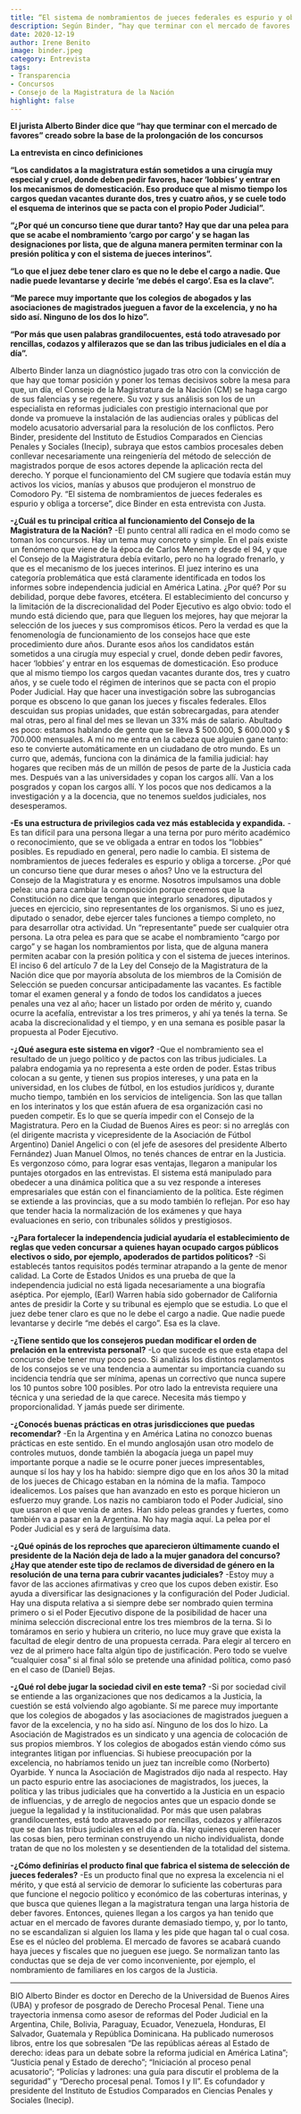 ```yaml
---
title: “El sistema de nombramientos de jueces federales es espurio y obliga a torcerse”
description: Según Binder, “hay que terminar con el mercado de favores en los concursos".
date: 2020-12-19
author: Irene Benito
image: binder.jpeg
category: Entrevista
tags:
- Transparencia
- Concursos
- Consejo de la Magistratura de la Nación
highlight: false
---
```



**El jurista Alberto Binder dice que “hay que terminar con el mercado de favores” creado sobre la base de la prolongación de los concursos**

**La entrevista en cinco definiciones**

**“Los candidatos a la magistratura están sometidos a una cirugía muy especial y cruel, donde deben pedir favores, hacer ‘lobbies’ y entrar en los mecanismos de domesticación. Eso produce que al mismo tiempo los cargos quedan vacantes durante dos, tres y cuatro años, y se cuele todo el esquema de interinos que se pacta con el propio Poder Judicial”.**

**“¿Por qué un concurso tiene que durar tanto? Hay que dar una pelea para que se acabe el nombramiento ‘cargo por cargo’ y se hagan las designaciones por lista, que de alguna manera permiten terminar con la presión política y con el sistema de jueces interinos”.**

**“Lo que el juez debe tener claro es que no le debe el cargo a nadie. Que nadie puede levantarse y decirle ‘me debés el cargo’. Esa es la clave”.**

**“Me parece muy importante que los colegios de abogados y las asociaciones de magistrados jueguen a favor de la excelencia, y no ha sido así. Ninguno de los dos lo hizo”.**

**“Por más que usen palabras grandilocuentes, está todo atravesado por rencillas, codazos y alfilerazos que se dan las tribus judiciales en el día a día”.**



Alberto Binder lanza un diagnóstico jugado tras otro con la convicción de que hay que tomar posición y poner los temas decisivos sobre la mesa para que, un día, el Consejo de la Magistratura de la Nación (CM) se haga cargo de sus falencias y se regenere. Su voz y sus análisis son los de un especialista en reformas judiciales con prestigio internacional que por donde va promueve la instalación de las audiencias orales y públicas del modelo acusatorio adversarial para la resolución de los conflictos. Pero Binder, presidente del Instituto de Estudios Comparados en Ciencias Penales y Sociales (Inecip), subraya que estos cambios procesales deben conllevar necesariamente una reingeniería del método de selección de magistrados porque de esos actores depende la aplicación recta del derecho. Y porque el funcionamiento del CM sugiere que todavía están muy activos los vicios, manías y abusos que produjeron el monstruo de Comodoro Py. “El sistema de nombramientos de jueces federales es espurio y obliga a torcerse”, dice Binder en esta entrevista con Justa.
 
**-¿Cuál es tu principal crítica al funcionamiento del Consejo de la Magistratura de la Nación?**
-El punto central allí radica en el modo como se toman los concursos. Hay un tema muy concreto y simple. En el país existe un fenómeno que viene de la época de Carlos Menem y desde el 94, y que el Consejo de la Magistratura debía evitarlo, pero no ha logrado frenarlo, y que es el mecanismo de los jueces interinos. El juez interino es una categoría problemática que está claramente identificada en todos los informes sobre independencia judicial en América Latina. ¿Por qué? Por su debilidad, porque debe favores, etcétera. El establecimiento del concurso y la limitación de la discrecionalidad del Poder Ejecutivo es algo obvio: todo el mundo está diciendo que, para que lleguen los mejores, hay que mejorar la selección de los jueces y sus compromisos éticos. Pero la verdad es que la fenomenología de funcionamiento de los consejos hace que este procedimiento dure años. Durante esos años los candidatos están sometidos a una cirugía muy especial y cruel, donde deben pedir favores, hacer ‘lobbies’ y entrar en los esquemas de domesticación. Eso produce que al mismo tiempo los cargos quedan vacantes durante dos, tres y cuatro años, y se cuele todo el régimen de interinos que se pacta con el propio Poder Judicial. Hay que hacer una investigación sobre las subrogancias porque es obsceno lo que ganan los jueces y fiscales federales. Ellos descuidan sus propias unidades, que están sobrecargadas, para atender mal otras, pero al final del mes se llevan un 33% más de salario. Abultado es poco: estamos hablando de gente que se lleva $ 500.000, $ 600.000 y $ 700.000 mensuales. A mí no me entra en la cabeza que alguien gane tanto: eso te convierte automáticamente en un ciudadano de otro mundo. Es un curro que, además, funciona con la dinámica de la familia judicial: hay hogares que reciben más de un millón de pesos de parte de la Justicia cada mes. Después van a las universidades y copan los cargos allí. Van a los posgrados y copan los cargos allí. Y los pocos que nos dedicamos a la investigación y a la docencia, que no tenemos sueldos judiciales, nos desesperamos.

**-Es una estructura de privilegios cada vez más establecida y expandida.**
-Es tan difícil para una persona llegar a una terna por puro mérito académico o reconocimiento, que se ve obligada a entrar en todos los “lobbies” posibles. Es repudiado en general, pero nadie lo cambia. El sistema de nombramientos de jueces federales es espurio y obliga a torcerse. ¿Por qué un concurso tiene que durar meses o años? Uno ve la estructura del Consejo de la Magistratura y es enorme. Nosotros impulsamos una doble pelea: una para cambiar la composición porque creemos que la Constitución no dice que tengan que integrarlo senadores, diputados y jueces en ejercicio, sino representantes de los organismos. Si uno es juez, diputado o senador, debe ejercer tales funciones a tiempo completo, no para desarrollar otra actividad. Un “representante” puede ser cualquier otra persona. La otra pelea es para que se acabe el nombramiento “cargo por cargo” y se hagan los nombramientos por lista, que de alguna manera permiten acabar con la presión política y con el sistema de jueces interinos. El inciso 6 del artículo 7 de la Ley del Consejo de la Magistratura de la Nación dice que por mayoría absoluta de los miembros de la Comisión de Selección se pueden concursar anticipadamente las vacantes. Es factible tomar el examen general y a fondo de todos los candidatos a jueces penales una vez al año; hacer un listado por orden de mérito y, cuando ocurre la acefalía, entrevistar a los tres primeros, y ahí ya tenés la terna. Se acaba la discrecionalidad y el tiempo, y en una semana es posible pasar la propuesta al Poder Ejecutivo.

**-¿Qué asegura este sistema en vigor?**
-Que el nombramiento sea el resultado de un juego político y de pactos con las tribus judiciales. La palabra endogamia ya no representa a este orden de poder. Estas tribus colocan a su gente, y tienen sus propios intereses, y una pata en la universidad, en los clubes de fútbol, en los estudios jurídicos y, durante mucho tiempo, también en los servicios de inteligencia. Son las que tallan en los interinatos y los que están afuera de esa organización casi no pueden competir. Es lo que se quería impedir con el Consejo de la Magistratura. Pero en la Ciudad de Buenos Aires es peor: si no arreglás con (el dirigente macrista y vicepresidente de la Asociación de Fútbol Argentino) Daniel Angelici o con (el jefe de asesores del presidente Alberto Fernández) Juan Manuel Olmos, no tenés chances de entrar en la Justicia. Es vergonzoso cómo, para lograr esas ventajas, llegaron a manipular los puntajes otorgados en las entrevistas. El sistema está manipulado para obedecer a una dinámica política que a su vez responde a intereses empresariales que están con el financiamiento de la política. Este régimen se extiende a las provincias, que a su modo también lo reflejan. Por eso hay que tender hacia la normalización de los exámenes y que haya evaluaciones en serio, con tribunales sólidos y prestigiosos.

**-¿Para fortalecer la independencia judicial ayudaría el establecimiento de reglas que veden concursar a quienes hayan ocupado cargos públicos electivos o sido, por ejemplo, apoderados de partidos políticos?**
-Si establecés tantos requisitos podés terminar atrapando a la gente de menor calidad. La Corte de Estados Unidos es una prueba de que la independencia judicial no está ligada necesariamente a una biografía aséptica. Por ejemplo, (Earl) Warren había sido gobernador de California antes de presidir la Corte y su tribunal es ejemplo que se estudia. Lo que el juez debe tener claro es que no le debe el cargo a nadie. Que nadie puede levantarse y decirle “me debés el cargo”. Esa es la clave.

**-¿Tiene sentido que los consejeros puedan modificar el orden de prelación en la entrevista personal?**
-Lo que sucede es que esta etapa del concurso debe tener muy poco peso. Si analizás los distintos reglamentos de los consejos se ve una tendencia a aumentar su importancia cuando su incidencia tendría que ser mínima, apenas un correctivo que nunca supere los 10 puntos sobre 100 posibles. Por otro lado la entrevista requiere una técnica y una seriedad de la que carece. Necesita más tiempo y proporcionalidad. Y jamás puede ser dirimente. 

**-¿Conocés buenas prácticas en otras jurisdicciones que puedas recomendar?**
-En la Argentina y en América Latina no conozco buenas prácticas en este sentido. En el mundo anglosajón usan otro modelo de controles mutuos, donde también la abogacía juega un papel muy importante porque a nadie se le ocurre poner jueces impresentables, aunque sí los hay y los ha habido: siempre digo que en los años 30 la mitad de los jueces de Chicago estaban en la nómina de la mafia. Tampoco idealicemos. Los países que han avanzado en esto es porque hicieron un esfuerzo muy grande. Los nazis no cambiaron todo el Poder Judicial, sino que usaron el que venía de antes. Han sido peleas grandes y fuertes, como también va a pasar en la Argentina. No hay magia aquí. La pelea por el Poder Judicial es y será de larguísima data. 

**-¿Qué opinás de los reproches que aparecieron últimamente cuando el presidente de la Nación deja de lado a la mujer ganadora del concurso? ¿Hay que atender este tipo de reclamos de diversidad de género en la resolución de una terna para cubrir vacantes judiciales?**
-Estoy muy a favor de las acciones afirmativas y creo que los cupos deben existir. Eso ayuda a diversificar las designaciones y la configuración del Poder Judicial. Hay una disputa relativa a si siempre debe ser nombrado quien termina primero o si el Poder Ejecutivo dispone de la posibilidad de hacer una mínima selección discrecional entre los tres miembros de la terna. Si lo tomáramos en serio y hubiera un criterio, no luce muy grave que exista la facultad de elegir dentro de una propuesta cerrada. Para elegir al tercero en vez de al primero hace falta algún tipo de justificación. Pero todo se vuelve “cualquier cosa” si al final sólo se pretende una afinidad política, como pasó en el caso de (Daniel) Bejas. 

**-¿Qué rol debe jugar la sociedad civil en este tema?**
-Si por sociedad civil se entiende a las organizaciones que nos dedicamos a la Justicia, la cuestión se está volviendo algo agobiante. Sí me parece muy importante que los colegios de abogados y las asociaciones de magistrados jueguen a favor de la excelencia, y no ha sido así. Ninguno de los dos lo hizo. La Asociación de Magistrados es un sindicato y una agencia de colocación de sus propios miembros. Y los colegios de abogados están viendo cómo sus integrantes litigan por influencias. Si hubiese preocupación por la excelencia, no habríamos tenido un juez tan increíble como (Norberto) Oyarbide. Y nunca la Asociación de Magistrados dijo nada al respecto. Hay un pacto espurio entre las asociaciones de magistrados, los jueces, la política y las tribus judiciales que ha convertido a la Justicia en un espacio de influencias, y de arreglo de negocios antes que un espacio donde se juegue la legalidad y la institucionalidad. Por más que usen palabras grandilocuentes, está todo atravesado por rencillas, codazos y alfilerazos que se dan las tribus judiciales en el día a día. Hay quienes quieren hacer las cosas bien, pero terminan construyendo un nicho individualista, donde tratan de que no los molesten y se desentienden de la totalidad del sistema. 

**-¿Cómo definirías el producto final que fabrica el sistema de selección de jueces federales?**
-Es un producto final que no expresa la excelencia ni el mérito, y que está al servicio de demorar lo suficiente las coberturas para que funcione el negocio político y económico de las coberturas interinas, y que busca que quienes llegan a la magistratura tengan una larga historia de deber favores. Entonces, quienes llegan a los cargos ya han tenido que actuar en el mercado de favores durante demasiado tiempo, y, por lo tanto, no se escandalizan si alguien los llama y les pide que hagan tal o cual cosa. Ese es el núcleo del problema. El mercado de favores se acabará cuando haya jueces y fiscales que no jueguen ese juego. Se normalizan tanto las conductas que se deja de ver como inconveniente, por ejemplo, el nombramiento de familiares en los cargos de la Justicia.

***
BIO
Alberto Binder es doctor en Derecho de la Universidad de Buenos Aires (UBA) y profesor de posgrado de Derecho Procesal Penal. Tiene una trayectoria inmensa como asesor de reformas del Poder Judicial en la Argentina, Chile, Bolivia, Paraguay, Ecuador, Venezuela, Honduras, El Salvador, Guatemala y República Dominicana. Ha publicado numerosos libros, entre los que sobresalen “De las repúblicas aéreas al Estado de derecho: ideas para un debate sobre la reforma judicial en América Latina”; “Justicia penal y Estado de derecho”; “Iniciación al proceso penal acusatorio”; “Policías y ladrones: una guía para discutir el problema de la seguridad” y “Derecho procesal penal. Tomos I y II”. Es cofundador y presidente del Instituto de Estudios Comparados en Ciencias Penales y Sociales (Inecip).


